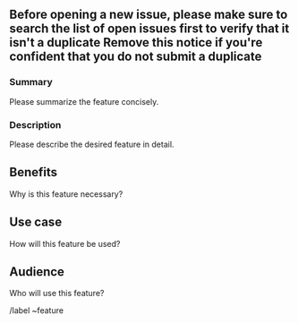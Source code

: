 **Before opening a new issue, please make sure to search the list of open issues first to verify that it isn't a duplicate**
**Remove this notice if you're confident that you do not submit a duplicate**
---
### Summary
Please summarize the feature concisely.

### Description
Please describe the desired feature in detail.

## Benefits
Why is this feature necessary?

## Use case
How will this feature be used?

## Audience
Who will use this feature?

/label ~feature